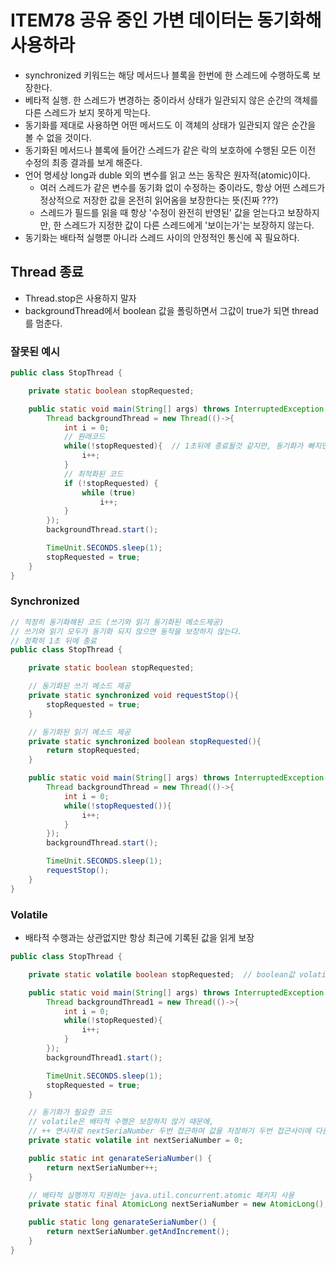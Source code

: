 # ITEM78 공유 중인 가변 데이터는 동기화해 사용하라

- synchronized 키워드는 해당 메서드나 블록을 한번에 한 스레드에 수행하도록 보장한다.
- 베타적 실행. 한 스레드가 변경하는 중이라서 상태가 일관되지 않은 순간의 객체를 다른 스레드가 보지 못하게 막는다.
- 동기화를 제대로 사용하면 어떤 메서드도 이 객체의 상태가 일관되지 않은 순간을 볼 수 없을 것이다.
- 동기화된 메서드나 블록에 들어간 스레드가 같은 락의 보호하에 수행된 모든 이전 수정의 최종 결과를 보게 해준다.
- 언어 명세상 long과 duble 외의 변수를 읽고 쓰는 동작은 원자적(atomic)이다. 
    - 여러 스레드가 같은 변수를 동기화 없이 수정하는 중이라도, 항상 어떤 스레드가 정상적으로 저장한 값을 온전히 읽어옴을 보장한다는 뜻(진짜 ???)
    - 스레드가 필드를 읽을 때 항상 '수정이 완전히 반영된' 값을 얻는다고 보장하지만, 한 스레드가 지정한 값이 다른 스레드에게 '보이는가'는 보장하지 않는다.
- 동기화는 배타적 실행뿐 아니라 스레드 사이의 안정적인 통신에 꼭 필요하다.

## Thread 종료
- Thread.stop은 사용하지 말자
- backgroundThread에서 boolean 값을 폴링하면서 그값이 true가 되면 thread를 멈춘다.

### 잘못된 예시
``` java
public class StopThread {

    private static boolean stopRequested;

    public static void main(String[] args) throws InterruptedException {
        Thread backgroundThread = new Thread(()->{
            int i = 0;
            // 원래코드
            while(!stopRequested){  // 1초뒤에 종료될것 같지만, 동기화가 빠지면 가상머신이 최적화된 코드로 실행
                i++;
            }
            // 최적화된 코드
            if (!stopRequested) {
                while (true)
                    i++;
            }            
        });
        backgroundThread.start();

        TimeUnit.SECONDS.sleep(1);
        stopRequested = true;   
    }
}
```
### Synchronized
```java
// 적정히 동기화해된 코드 (쓰기와 읽기 동기화된 메소드제공)
// 쓰기와 읽기 모두가 동기화 되지 않으면 동작을 보장하지 않는다.
// 정확히 1초 뒤에 종료
public class StopThread {

    private static boolean stopRequested;

    // 동기화된 쓰기 메소드 제공
    private static synchronized void requestStop(){     
        stopRequested = true;
    }

    // 동기화된 읽기 메소드 제공
    private static synchronized boolean stopRequested(){ 
        return stopRequested;
    }

    public static void main(String[] args) throws InterruptedException {
        Thread backgroundThread = new Thread(()->{
            int i = 0;
            while(!stopRequested()){ 
                i++;
            }
        });
        backgroundThread.start();

        TimeUnit.SECONDS.sleep(1);
        requestStop();
    }
}
```
### Volatile
- 배타적 수행과는 상관없지만 항상 최근에 기록된 값을 읽게 보장
``` java
public class StopThread {

    private static volatile boolean stopRequested;  // boolean값 volatile로 지정

    public static void main(String[] args) throws InterruptedException {
        Thread backgroundThread1 = new Thread(()->{
            int i = 0;
            while(!stopRequested){
                i++;
            }
        });
        backgroundThread1.start();

        TimeUnit.SECONDS.sleep(1);
        stopRequested = true;
    }

    // 동기화가 필요한 코드
    // volatile은 배타적 수행은 보장하지 않기 때문에, 
    // ++ 연사자로 nextSeriaNumber 두번 접근하여 값을 저장하기 두번 접근사이에 다른 thread에서 해당 변수에 접근이 가능하다
    private static volatile int nextSeriaNumber = 0;

    public static int genarateSeriaNumber() {
        return nextSeriaNumber++; 
    }

    // 배타적 실행까지 지원하는 java.util.concurrent.atomic 패키지 사용
    private static final AtomicLong nextSeriaNumber = new AtomicLong();

    public static long genarateSeriaNumber() {
        return nextSeriaNumber.getAndIncrement(); 
    }
}
```
